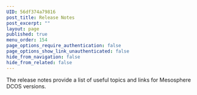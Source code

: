 ```yaml
---
UID: 56df374a79816
post_title: Release Notes
post_excerpt: ""
layout: page
published: true
menu_order: 154
page_options_require_authentication: false
page_options_show_link_unauthenticated: false
hide_from_navigation: false
hide_from_related: false
---
```

The release notes provide a list of useful topics and links for Mesosphere DCOS versions.